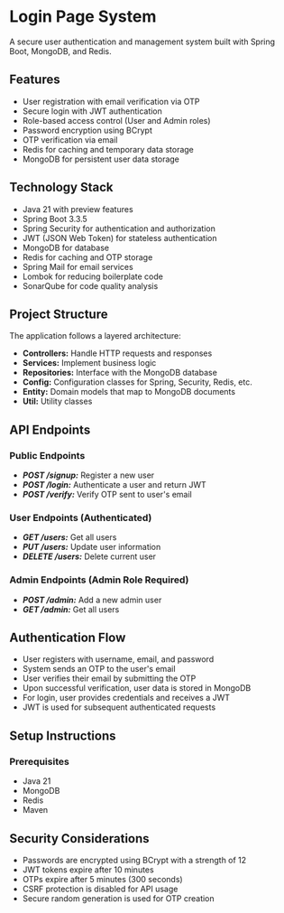 # Login Page System
A secure user authentication and management system built with Spring Boot, MongoDB, and Redis.

## Features
* User registration with email verification via OTP
* Secure login with JWT authentication
* Role-based access control (User and Admin roles)
* Password encryption using BCrypt
* OTP verification via email
* Redis for caching and temporary data storage
* MongoDB for persistent user data storage

## Technology Stack
* Java 21 with preview features
* Spring Boot 3.3.5
* Spring Security for authentication and authorization
* JWT (JSON Web Token) for stateless authentication
* MongoDB for database
* Redis for caching and OTP storage
* Spring Mail for email services
* Lombok for reducing boilerplate code
* SonarQube for code quality analysis

## Project Structure
The application follows a layered architecture:

* **Controllers:** Handle HTTP requests and responses
* **Services:** Implement business logic
* **Repositories:** Interface with the MongoDB database
* **Config:** Configuration classes for Spring, Security, Redis, etc.
* **Entity:** Domain models that map to MongoDB documents
* **Util:** Utility classes

## API Endpoints

### Public Endpoints
* _**POST /signup:**_ Register a new user
* _**POST /login:**_ Authenticate a user and return JWT
* _**POST /verify:**_ Verify OTP sent to user's email

### User Endpoints (Authenticated)
* _**GET /users:**_ Get all users
* _**PUT /users:**_ Update user information
* _**DELETE /users:**_ Delete current user

### Admin Endpoints (Admin Role Required)
* _**POST /admin:**_ Add a new admin user
* _**GET /admin:**_ Get all users

## Authentication Flow

* User registers with username, email, and password
* System sends an OTP to the user's email
* User verifies their email by submitting the OTP
* Upon successful verification, user data is stored in MongoDB
* For login, user provides credentials and receives a JWT
* JWT is used for subsequent authenticated requests

## Setup Instructions
### Prerequisites

* Java 21
* MongoDB
* Redis
* Maven

## Security Considerations

* Passwords are encrypted using BCrypt with a strength of 12
* JWT tokens expire after 10 minutes
* OTPs expire after 5 minutes (300 seconds)
* CSRF protection is disabled for API usage
* Secure random generation is used for OTP creation
